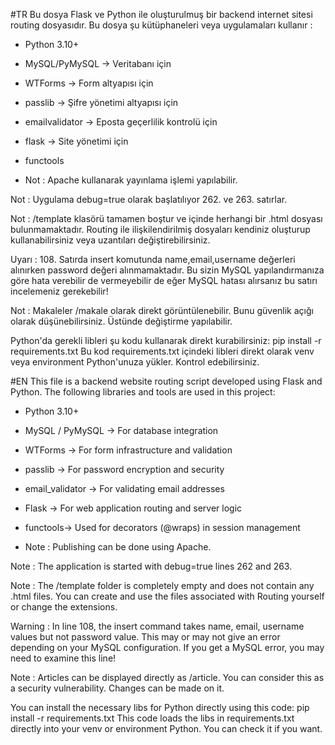 #TR
Bu dosya Flask ve Python ile oluşturulmuş bir backend internet sitesi routing dosyasıdır.
Bu dosya şu kütüphaneleri veya uygulamaları kullanır :

 - Python 3.10+
 - MySQL/PyMySQL  -> Veritabanı için
 - WTForms        -> Form altyapısı için
 - passlib        -> Şifre yönetimi altyapısı için
 - emailvalidator -> Eposta geçerlilik kontrolü için
 - flask          -> Site yönetimi için
 - functools

 - Not : Apache kullanarak yayınlama işlemi yapılabilir.

Not : Uygulama debug=true olarak başlatılıyor 262. ve 263. satırlar.

Not : /template klasörü tamamen boştur ve içinde herhangi bir .html dosyası bulunmamaktadır.
Routing ile ilişkilendirilmiş dosyaları kendiniz oluşturup kullanabilirsiniz veya uzantıları değiştirebilirsiniz.

Uyarı : 108. Satırda insert komutunda name,email,username değerleri alınırken password değeri alınmamaktadır.
Bu sizin MySQL yapılandırmanıza göre hata verebilir de vermeyebilir de eğer MySQL hatası alırsanız bu satırı incelemeniz gerekebilir!

Not : Makaleler /makale olarak direkt görüntülenebilir. Bunu güvenlik açığı olarak düşünebilirsiniz. Üstünde değiştirme yapılabilir.

Python'da gerekli libleri şu kodu kullanarak direkt kurabilirsiniz:
pip install -r requirements.txt
Bu kod requirements.txt içindeki libleri direkt olarak venv veya environment Python'unuza yükler.
Kontrol edebilirsiniz.

#EN
This file is a backend website routing script developed using Flask and Python.
The following libraries and tools are used in this project:

 - Python 3.10+
 - MySQL / PyMySQL -> For database integration
 - WTForms -> For form infrastructure and validation
 - passlib -> For password encryption and security
 - email_validator -> For validating email addresses
 - Flask -> For web application routing and server logic
 - functools-> Used for decorators (@wraps) in session management

 - Note : Publishing can be done using Apache.

Note : The application is started with debug=true lines 262 and 263.

Note : The /template folder is completely empty and does not contain any .html files.
You can create and use the files associated with Routing yourself or change the extensions.

Warning : In line 108, the insert command takes name, email, username values but not password value.
This may or may not give an error depending on your MySQL configuration. If you get a MySQL error, you may need to examine this line!

Note : Articles can be displayed directly as /article. You can consider this as a security vulnerability. Changes can be made on it.

You can install the necessary libs for Python directly using this code:
pip install -r requirements.txt
This code loads the libs in requirements.txt directly into your venv or environment Python.
You can check it if you want.
